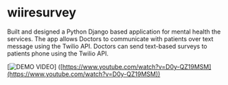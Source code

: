 # wiiresurvey
Built and designed a Python Django based application for mental health the services.
The app allows Doctors to communicate with patients over text message using the Twilio API. 
Doctors can send text-based surveys to patients phone using the Twilio API.

[![DEMO VIDEO](https://media.giphy.com/media/Itql7tlWK5oihFmvaF/giphy.gif)]
([https://www.youtube.com/watch?v=D0y-QZ19MSM](https://www.youtube.com/watch?v=D0y-QZ19MSM))
